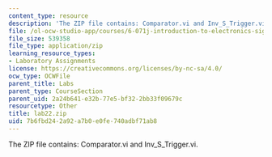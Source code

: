 ```yaml
---
content_type: resource
description: 'The ZIP file contains: Comparator.vi and Inv_S_Trigger.vi.'
file: /ol-ocw-studio-app/courses/6-071j-introduction-to-electronics-signals-and-measurement-spring-2006/7b6fbd242a92a7b0e0fe740adbf71ab8_lab22.zip
file_size: 539358
file_type: application/zip
learning_resource_types:
- Laboratory Assignments
license: https://creativecommons.org/licenses/by-nc-sa/4.0/
ocw_type: OCWFile
parent_title: Labs
parent_type: CourseSection
parent_uid: 2a24b641-e32b-77e5-bf32-2bb33f09679c
resourcetype: Other
title: lab22.zip
uid: 7b6fbd24-2a92-a7b0-e0fe-740adbf71ab8
---
```

The ZIP file contains: Comparator.vi and Inv_S_Trigger.vi.